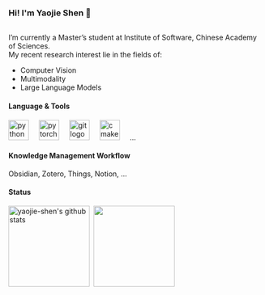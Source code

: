 ### Hi! I'm Yaojie Shen 👋

<img src="https://komarev.com/ghpvc/?username=acherstyx&style=for-the-badge&color=blue" alt=""/>

I’m currently a Master’s student at Institute of Software, Chinese Academy of Sciences.  
My recent research interest lie in the fields of:

- Computer Vision
- Multimodality
- Large Language Models

#### Language & Tools

<div align="left">
  <img src="https://cdn.jsdelivr.net/gh/devicons/devicon/icons/python/python-original.svg" height="40" alt="python logo"  />
  <img width="12" />
  <img src="https://cdn.jsdelivr.net/gh/devicons/devicon/icons/pytorch/pytorch-original.svg" height="40" alt="pytorch logo"  />
  <img width="12" />
  <img src="https://cdn.jsdelivr.net/gh/devicons/devicon/icons/git/git-original.svg" height="40" alt="git logo"  />
  <img width="12" />
  <img src="https://cdn.jsdelivr.net/gh/devicons/devicon/icons/cmake/cmake-original.svg" height="40" alt="cmake logo"  />
  <img width="12" />
  ...
</div>

#### Knowledge Management Workflow

Obsidian, Zotero, Things, Notion, ...

#### Status

<div>
<img height=160px align="center" src="https://github-readme-stats.vercel.app/api?username=yaojie-shen&show_icons=true&include_all_commits=true&count_private=true&bg_color=white&hide_border=true" alt="yaojie-shen's github stats" />&nbsp;
<img height=160px align="center" src="https://github-readme-stats.vercel.app/api/top-langs/?username=yaojie-shen&layout=compact&hide_border=true&bg_color=white&langs_count=8&exclude_repo=yaojie-shen.github.io" />  
</div>
